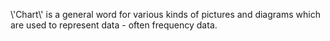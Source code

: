 \\'Chart\\' is a general word for various kinds of pictures and diagrams
which are used to represent data - often frequency data.
